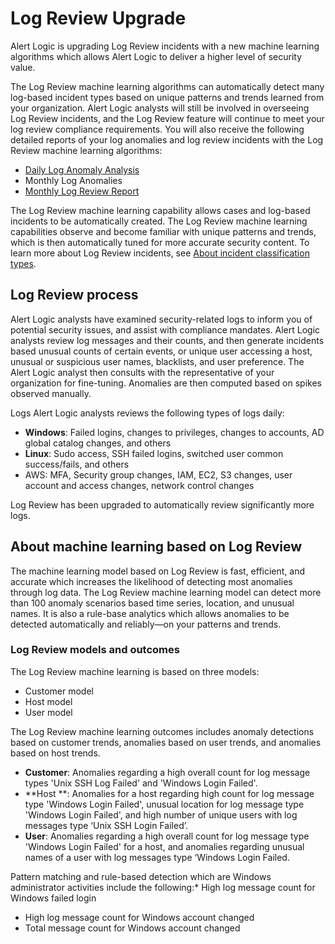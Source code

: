 # Log Review Upgrade

Alert Logic is upgrading Log Review incidents with a new machine learning algorithms which allows Alert Logic to deliver a higher level of security value.

The Log Review machine learning algorithms can automatically detect many log-based incident types based on unique patterns and trends learned from your organization. Alert Logic analysts will still be involved in overseeing Log Review  incidents, and the Log Review feature will continue to meet your log review compliance requirements. You will also  receive the following detailed reports of your log anomalies and log review incidents with the Log Review machine learning algorithms:

* [Daily Log Anomaly Analysis](../analyze/reports/threats/log-anomaly-analysis/daily-log-anomaly-analysis.md)
* Monthly Log Anomalies
* [Monthly Log Review Report](../analyze/reports/threats/log-review-analysis/monthly-log-review.md)

The Log Review machine learning capability allows cases and log-based incidents to be automatically created. The Log Review machine learning capabilities observe and become familiar with unique patterns and trends, which is then automatically tuned for more accurate security content. To learn more about Log Review incidents, see [About incident classification types](../analyze/incidents.md#aboutIncidentClasses).

## Log Review process

Alert Logic analysts have examined security-related logs to inform you of potential security issues, and assist with compliance mandates. Alert Logic analysts review log messages and their counts, and then generate incidents  based unusual counts of certain events, or unique user accessing a host, unusual or suspicious user names, blacklists, and user preference. The Alert Logic analyst  then consults with the representative of your organization for fine-tuning. Anomalies are then computed based on spikes observed manually.

Logs Alert Logic analysts reviews the following types of logs daily:

* **Windows**: Failed logins, changes to privileges, changes to accounts, AD global catalog changes, and others
* **Linux**: Sudo access, SSH failed logins, switched user common success/fails, and others
* AWS: MFA, Security group changes, IAM, EC2, S3 changes, user account and access changes, network control changes

Log Review has been upgraded to automatically review significantly more logs.

## About machine learning based on Log Review

The machine learning model based on Log Review is fast, efficient, and accurate which increases the likelihood of detecting most anomalies through log data. The Log Review machine learning model can detect more than 100 anomaly scenarios based time series, location, and unusual names. It is also a rule-base analytics which allows anomalies to be detected automatically and reliably—on your patterns and trends.

### Log Review models and outcomes

The Log Review machine learning is based on three models:

* Customer model
* Host model
* User model

The Log Review machine learning outcomes includes anomaly detections based on customer trends, anomalies based on user trends, and anomalies based on host trends.

* **Customer**: Anomalies regarding a high overall count for log message types 'Unix SSH Log Failed' and 'Windows Login Failed'.
* **Host **: Anomalies for a host regarding high count  for log message type 'Windows Login Failed', unusual location for log message type 'Windows Login Failed', and high number of unique users with log messages type ‘Unix SSH Login Failed’.
* **User**: Anomalies regarding a high overall count for log message type 'Windows Login Failed'  for a host, and anomalies regarding unusual names of a user with log messages type ‘Windows Login Failed.

Pattern matching and rule-based detection which are Windows administrator activities include the following:* High log message count for Windows failed login
* High log message count for Windows account changed
* Total message count for Windows account changed
